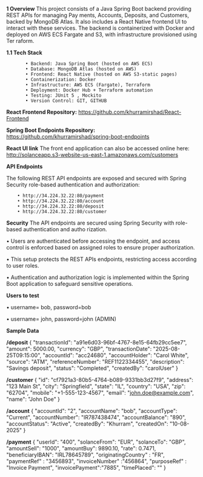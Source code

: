 **1 Overview**
 This project consists of a Java Spring Boot backend providing REST APIs for managing Pay
ments, Accounts, Deposits, and Customers, backed by MongoDB Atlas. It also includes
 a React Native frontend UI to interact with these services. The backend is containerized with
 Docker and deployed on AWS ECS Fargate and S3, with infrastructure provisioned using Ter
raform.


**1.1 Tech Stack**

           • Backend: Java Spring Boot (hosted on AWS ECS)
           • Database: MongoDB Atlas (hosted on AWS)
           • Frontend: React Native (hosted on AWS S3-static pages)
           • Containerization: Docker
           • Infrastructure: AWS ECS (Fargate), Terraform
           • Deployment: Docker Hub + Terraform automation
           • Testing: JUnit 5 , Mockito
           • Version Control: GIT, GITHUB
 
 
 **React Frontend Repository:**
 https://github.com/khurramirshad/React-Frontend
 
 **Spring Boot Endpoints Repository:** 
 https://github.com/khurramirshad/spring-boot-endpoints

 
 **React UI link**
 The front end application can also be accessed online here:
 http://solanceapp.s3-website-us-east-1.amazonaws.com/customers

 
 **API Endpoints**
 
 The following REST API endpoints are exposed and secured with Spring Security role-based
 authentication and authorization:
 
        • http://34.224.32.22:80/payment
        • http://34.224.32.22:80/account
        • http://34.224.32.22:80/deposit
        • http://34.224.32.22:80/customer
 
**Security**
 The API endpoints are secured using Spring Security with role-based authentication and autho
rization.

 • Users are authenticated before accessing the endpoint, and access control is enforced
 based on assigned roles to ensure proper authorization.
 
 • This setup protects the REST APIs endpoints, restricting access according to user roles.
 
 • Authentication and authorization logic is implemented within the Spring Boot application to
 safeguard sensitive operations.

 **Users to test**
 
 • username= bob, password=bob
 
 • username= john, password=john (ADMIN)


**Sample Data**





**/deposit**
{
    "transactionId": "a91e6d03-96bf-4767-8e15-64fb29cc5ee7",
    "amount": 5000.00,
    "currency": "GBP",
    "transactionDate": "2025-08-25T09:15:00",
    "accountId": "acc24680",
    "accountHolder": "Carol White",
    "source": "ATM",
    "referenceNumber": "REF1122334455",
    "description": "Savings deposit",
    "status": "Completed",
    "createdBy": "carolUser"
}


**/customer**
{
    "id": "cf7921a3-80b5-4764-b089-9331bb3d27f9",
    "address": "123 Main St",
    "city": "Springfield",
    "state": "IL",
    "country": "USA",
    "zip": "62704",
    "mobile": "+1-555-123-4567",
    "email": "john.doe@example.com",
    "name": "John Doe"
}

**/account**
{
"accountId": "2",
"accountName": "bob",
"accountType": "Current",
"accountNumber": "IR787438474",
"accountBalance": "890",
"accountStatus": "Active",
"createdBy": "Khurram",
"createdOn": "10-08-2025"
}


**/payment**
{
"userId": "400",
"solanceFrom": "EUR",
"solanceTo": "GBP",     
"amountSell": "1000",
"amountBuy": 9890.10,
"rate": 0.7471,
"beneficiaryIBAN": "IRL78645789",
"originatingCountry" : "FR",  
"paymentRef" : "3456893",
"invoiceNumber" :"456864",
"purposeRef" : "Invoice Payment",
"invoicePayment":"7885",
 "timePlaced": "" 
 } 


 
 


